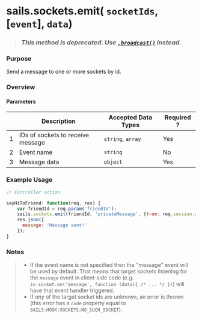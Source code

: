 # sails.sockets.emit( `socketIds`, [`event`], `data`)

> ### _**This method is deprecated**.  Use  [`.broadcast()`](http://sailsjs.org/documentation/reference/web-sockets/sails-sockets/sails-sockets-broadcast) instead._

### Purpose
Send a message to one or more sockets by id.

### Overview
#### Parameters
|   |          Description        | Accepted Data Types | Required ? |
|---|-----------------------------|---------------------|------------|
| 1 |           IDs of sockets to receive message        | `string`, `array`            | Yes         |
| 2 |           Event name        | `string`            | No         |
| 3 |           Message data        | `object`            | Yes         |




### Example Usage
```javascript
// Controller action

sayHiToFriend: function(req, res) {
    var friendId = req.param('friendId');
    sails.sockets.emit(friendId, 'privateMessage', {from: req.session.userId, msg: 'Hi!'});
    res.json({
      message: 'Message sent!'
    });
}
```

### Notes
> + If the event name is not specified then the "message" event will be used by default. That means that target sockets listening for the `message` event in client-side code (e.g. `io.socket.on('message', function (data){ /* ... */ })`) will have that event handler triggered.
> + If _any_ of the target socket ids are unknown, an error is thrown (this error has a `code` property equal to `SAILS:HOOK:SOCKETS:NO_SUCH_SOCKET`).



<docmeta name="displayName" value="sails.sockets.emit()">

